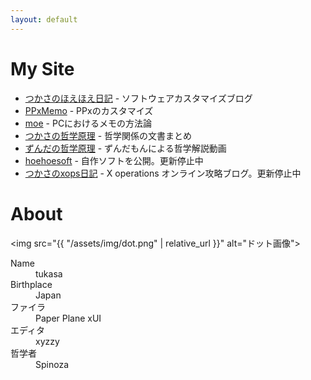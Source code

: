 ```yaml
---
layout: default
---
```


# My Site

- [つかさのほえほえ日記](http://hoehoetukasa.blogspot.com/) - ソフトウェアカスタマイズブログ
- [PPxMemo](https://tukasa.github.io/ppxmemo/) - PPxのカスタマイズ
- [moe](https://tukasa.github.io/moe/) - PCにおけるメモの方法論
- [つかさの哲学原理](https://tukasa.github.io/philosophy/) - 哲学関係の文書まとめ
- [ずんだの哲学原理](https://www.youtube.com/@ずんだの哲学原理) - ずんだもんによる哲学解説動画
- [hoehoesoft](https://sites.google.com/site/hoehoesoft2/) - 自作ソフトを公開。更新停止中
- [つかさのxops日記](http://xopstukasa.blogspot.com/) - X operations オンライン攻略ブログ。更新停止中

# About

<img src="{{ "/assets/img/dot.png" | relative_url  }}" alt="ドット画像">

<dl>
<dt>Name</dt>
<dd>tukasa</dd>
<dt>Birthplace</dt>
<dd>Japan</dd>
<dt>ファイラ</dt>
<dd>Paper Plane xUI</dd>
<dt>エディタ</dt>
<dd>xyzzy</dd>
<dt>哲学者</dt>
<dd>Spinoza</dd>
</dl>
